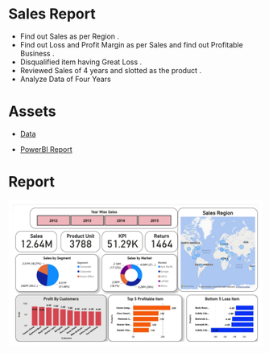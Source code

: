 # Sales Report 
* Find out Sales as per Region .
* Find out Loss and Profit Margin as per Sales and find out Profitable Business .
* Disqualified item having Great Loss .
* Reviewed Sales of 4 years and slotted as the product .
* Analyze Data of Four Years

# Assets

- [Data](./Flipkart%20Data.xlsx)

- [PowerBI Report](./Sales%20Report%20Flipkart.pbix)

# Report

<img src="./Report.jpg"/>